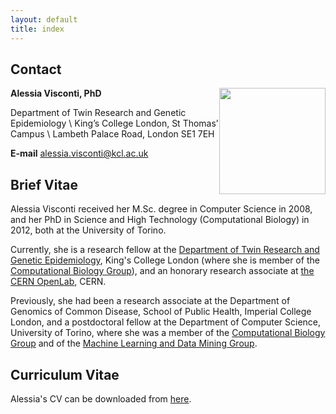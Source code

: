 ```yaml
---
layout: default
title: index
---
```



## Contact

<img src="http://www.di.unito.it/~visconti/images/official_pic_small_web_face.png" height="170px" img style="float: right;"/>

**Alessia Visconti, PhD** 

Department of Twin Research and Genetic Epidemiology \\
King’s College London, St Thomas’ Campus \\
Lambeth Palace Road, London SE1 7EH 

**E-mail** [alessia.visconti@kcl.ac.uk](mailto:alessia.visconti@kcl.ac.uk)

	
## Brief Vitae

Alessia Visconti received her M.Sc. degree in Computer Science in 2008, and her PhD in Science and High Technology (Computational Biology) in 2012, both at the University of Torino.

Currently, she is a research fellow at the [Department of Twin Research and Genetic Epidemiology](http://www.twinsuk.ac.uk/), King's College London (where she is member of the [Computational Biology Group](http://www.twinsuk.ac.uk/projectcategories/compbio/)), and an honorary research associate at [the CERN OpenLab](http://openlab.cern/), CERN. 

Previously, she had been a research associate at the Department of Genomics of Common Disease, School of Public Health, Imperial College London, and a postdoctoral fellow at the Department of Computer Science, University of Torino, where she was a member of the [Computational Biology Group](http://compbio.di.unito.it) and of the [Machine Learning and Data Mining Group](http://mldm.di.unito.it).

## Curriculum Vitae

Alessia's CV can be downloaded from [here](https://www.dropbox.com/s/esu3kwmm7sq1vgz/CV-Visconti.pdf).
